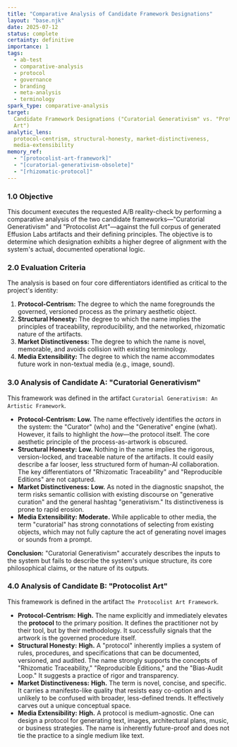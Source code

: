 ```yaml
---
title: "Comparative Analysis of Candidate Framework Designations"
layout: "base.njk"
date: 2025-07-12
status: complete
certainty: definitive
importance: 1
tags:
  - ab-test
  - comparative-analysis
  - protocol
  - governance
  - branding
  - meta-analysis
  - terminology
spark_type: comparative-analysis
target:
  Candidate Framework Designations ("Curatorial Generativism" vs. "Protocolist
  Art")
analytic_lens:
  protocol-centrism, structural-honesty, market-distinctiveness,
  media-extensibility
memory_ref:
  - "[protocolist-art-framework]"
  - "[curatorial-generativism-obsolete]"
  - "[rhizomatic-protocol]"
---
```


### 1.0 Objective

This document executes the requested A/B reality-check by performing a
comparative analysis of the two candidate frameworks—"Curatorial Generativism"
and "Protocolist Art"—against the full corpus of generated Effusion Labs
artifacts and their defining principles. The objective is to determine which
designation exhibits a higher degree of alignment with the system's actual,
documented operational logic.

### 2.0 Evaluation Criteria

The analysis is based on four core differentiators identified as critical to the
project's identity:

1. **Protocol-Centrism:** The degree to which the name foregrounds the
   governed, versioned process as the primary aesthetic object.
2. **Structural Honesty:** The degree to which the name implies the principles
   of traceability, reproducibility, and the networked, rhizomatic nature of
   the artifacts.
3. **Market Distinctiveness:** The degree to which the name is novel,
   memorable, and avoids collision with existing terminology.
4. **Media Extensibility:** The degree to which the name accommodates future
   work in non-textual media (e.g., image, sound).

### 3.0 Analysis of Candidate A: "Curatorial Generativism"

This framework was defined in the artifact
`Curatorial Generativism: An Artistic Framework`.

- **Protocol-Centrism:** **Low.** The name effectively identifies the _actors_
  in the system: the "Curator" (who) and the "Generative" engine (what).
  However, it fails to highlight the _how_—the protocol itself. The core
  aesthetic principle of the process-as-artwork is obscured.
- **Structural Honesty:** **Low.** Nothing in the name implies the rigorous,
  version-locked, and traceable nature of the artifacts. It could easily
  describe a far looser, less structured form of human-AI collaboration. The key
  differentiators of "Rhizomatic Traceability" and "Reproducible Editions" are
  not captured.
- **Market Distinctiveness:** **Low.** As noted in the diagnostic snapshot, the
  term risks semantic collision with existing discourse on "generative curation"
  and the general hashtag "generativism." Its distinctiveness is prone to rapid
  erosion.
- **Media Extensibility:** **Moderate.** While applicable to other media, the
  term "curatorial" has strong connotations of selecting from existing objects,
  which may not fully capture the act of generating novel images or sounds from
  a prompt.

**Conclusion:** "Curatorial Generativism" accurately describes the inputs to the
system but fails to describe the system's unique structure, its core
philosophical claims, or the nature of its outputs.

### 4.0 Analysis of Candidate B: "Protocolist Art"

This framework is defined in the artifact `The Protocolist Art Framework`.

- **Protocol-Centrism:** **High.** The name explicitly and immediately elevates
  the **protocol** to the primary position. It defines the practitioner not by
  their tool, but by their methodology. It successfully signals that the artwork
  is the governed procedure itself.
- **Structural Honesty:** **High.** A "protocol" inherently implies a system of
  rules, procedures, and specifications that can be documented, versioned, and
  audited. The name strongly supports the concepts of "Rhizomatic Traceability,"
  "Reproducible Editions," and the "Bias-Audit Loop." It suggests a practice of
  rigor and transparency.
- **Market Distinctiveness:** **High.** The term is novel, concise, and
  specific. It carries a manifesto-like quality that resists easy co-option and
  is unlikely to be confused with broader, less-defined trends. It effectively
  carves out a unique conceptual space.
- **Media Extensibility:** **High.** A protocol is medium-agnostic. One can
  design a protocol for generating text, images, architectural plans, music, or
  business strategies. The name is inherently future-proof and does not tie the
  practice to a single medium like text.
